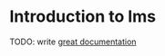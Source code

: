 # Introduction to lms

TODO: write [great documentation](http://jacobian.org/writing/what-to-write/)

